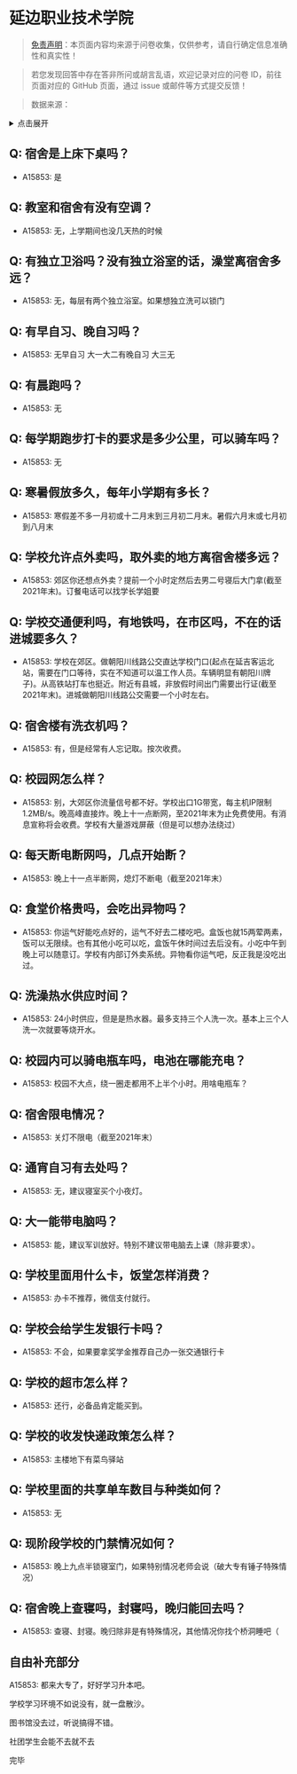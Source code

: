 # 延边职业技术学院

> [免责声明](https://colleges.chat/#_3)：本页面内容均来源于问卷收集，仅供参考，请自行确定信息准确性和真实性！

> 若您发现回答中存在答非所问或胡言乱语，欢迎记录对应的问卷 ID，前往页面对应的 GitHub 页面，通过 issue 或邮件等方式提交反馈！

> 数据来源：

<details><summary>点击展开</summary>
<ul>
<li>A15853: 匿名 (2022 年 08 月)</li>
</ul>
</details>

## Q: 宿舍是上床下桌吗？

- A15853: 是

## Q: 教室和宿舍有没有空调？

- A15853: 无，上学期间也没几天热的时候

## Q: 有独立卫浴吗？没有独立浴室的话，澡堂离宿舍多远？

- A15853: 无，每层有两个独立浴室。如果想独立洗可以锁门

## Q: 有早自习、晚自习吗？

- A15853: 无早自习 大一大二有晚自习 大三无

## Q: 有晨跑吗？

- A15853: 无

## Q: 每学期跑步打卡的要求是多少公里，可以骑车吗？

- A15853: 无

## Q: 寒暑假放多久，每年小学期有多长？

- A15853: 寒假差不多一月初或十二月末到三月初二月末。暑假六月末或七月初到八月末

## Q: 学校允许点外卖吗，取外卖的地方离宿舍楼多远？

- A15853: 郊区你还想点外卖？提前一个小时定然后去男二号寝后大门拿(截至2021年末)。订餐电话可以找学长学姐要

## Q: 学校交通便利吗，有地铁吗，在市区吗，不在的话进城要多久？

- A15853: 学校在郊区。做朝阳川线路公交直达学校门口(起点在延吉客运北站，需要在门口等待，实在不知道可以温工作人员。车辆明显有朝阳川牌子)。从高铁站打车也挺近。附近有县城，非放假时间出门需要出行证(截至2021年末)。进城做朝阳川线路公交需要一个小时左右。

## Q: 宿舍楼有洗衣机吗？

- A15853: 有，但是经常有人忘记取。按次收费。

## Q: 校园网怎么样？

- A15853: 别，大郊区你流量信号都不好。学校出口1G带宽，每主机IP限制1.2MB/s。晚高峰直接炸。晚上十一点断网，至2021年末为止免费使用。有消息宣称将会收费。学校有大量游戏屏蔽（但是可以想办法绕过）

## Q: 每天断电断网吗，几点开始断？

- A15853: 晚上十一点半断网，熄灯不断电（截至2021年末）

## Q: 食堂价格贵吗，会吃出异物吗？

- A15853: 你运气好能吃点好的，运气不好去二楼吃吧。盒饭也就15两荤两素，饭可以无限续。也有其他小吃可以吃，盒饭午休时间过去后没有。小吃中午到晚上可以随意订。学校有内部订外卖系统。异物看你运气吧，反正我是没吃出过。

## Q: 洗澡热水供应时间？

- A15853: 24小时供应，但是是热水器。最多支持三个人洗一次。基本上三个人洗一次就要等烧开水。

## Q: 校园内可以骑电瓶车吗，电池在哪能充电？

- A15853: 校园不大点，绕一圈走都用不上半个小时。用啥电瓶车？

## Q: 宿舍限电情况？

- A15853: 关灯不限电（截至2021年末）

## Q: 通宵自习有去处吗？

- A15853: 无，建议寝室买个小夜灯。

## Q: 大一能带电脑吗？

- A15853: 能，建议军训放好。特别不建议带电脑去上课（除非要求）。

## Q: 学校里面用什么卡，饭堂怎样消费？

- A15853: 办卡不推荐，微信支付就行。

## Q: 学校会给学生发银行卡吗？

- A15853: 不会，如果要拿奖学金推荐自己办一张交通银行卡

## Q: 学校的超市怎么样？

- A15853: 还行，必备品肯定能买到。

## Q: 学校的收发快递政策怎么样？

- A15853: 主楼地下有菜鸟驿站

## Q: 学校里面的共享单车数目与种类如何？

- A15853: 无

## Q: 现阶段学校的门禁情况如何？

- A15853: 晚上九点半锁寝室门，如果特别情况老师会说（破大专有锤子特殊情况）

## Q: 宿舍晚上查寝吗，封寝吗，晚归能回去吗？

- A15853: 查寝、封寝。晚归除非是有特殊情况，其他情况你找个桥洞睡吧（

## 自由补充部分

A15853: 都来大专了，好好学习升本吧。

学校学习环境不如说没有，就一盘散沙。

图书馆没去过，听说搞得不错。

社团学生会能不去就不去

完毕